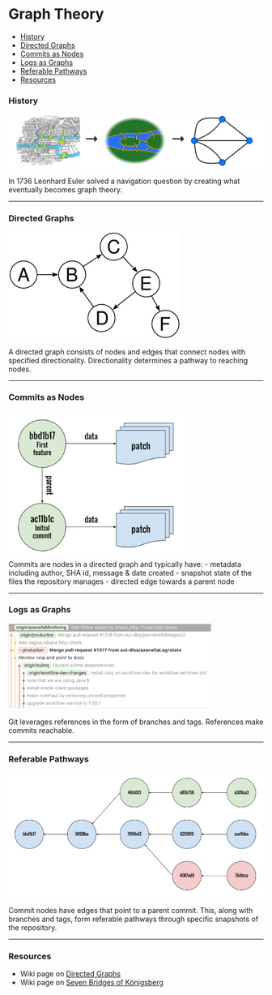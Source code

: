 Graph Theory
===============

 - [History](#history)
 - [Directed Graphs](#directed-graphs)
 - [Commits as Nodes](#commits-as-nodes)
 - [Logs as Graphs](#logs-as-graphs)
 - [Referable Pathways](#referable-pathways)
 - [Resources](#resources)

### History
<img src="images/graph-theory.png" width="600px" />
</br>
<p width="600px">In 1736 Leonhard Euler solved a navigation question by creating what eventually becomes graph theory.</p>

___

### Directed Graphs
<img src="images/graph-directed.png" width="340px" />
</br>
<p width="600px">A directed graph consists of nodes and edges that connect nodes with specified directionality. Directionality determines a pathway to reaching nodes.</p>

___

### Commits as Nodes
<img src="images/graph-commits.png" width="350px" />
</br>
Commits are nodes in a directed graph and typically have:
 - metadata including author, SHA id, message & date created
 - snapshot state of the files the repository manages
 - directed edge towards a parent node

___

### Logs as Graphs
<img src="images/graph-log.png" width="400px" />
</br>
<p width="600px">Git leverages references in the form of branches and tags. References make commits reachable.</p>

___

### Referable Pathways
<img src="images/graph-branches.png" width="600px" />
</br>
<p width="600px">Commit nodes have edges that point to a parent commit. This, along with branches and tags, form referable pathways through specific snapshots of the repository.</p>

___

### Resources
  - Wiki page on [Directed Graphs](https://en.wikipedia.org/wiki/Directed_graph)
  - Wiki page on [Seven Bridges of Königsberg](https://en.wikipedia.org/wiki/Seven_Bridges_of_K%C3%B6nigsberg)
